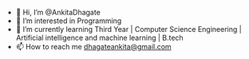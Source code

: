 - 👋 Hi, I’m @AnkitaDhagate
- 👀 I’m interested in Programming
- 🌱 I’m currently learning Third Year | Computer Science Engineering | Artificial intelligence and machine learning | B.tech
- 📫 How to reach me dhagateankita@gmail.com


<!---
AnkitaDhagate/AnkitaDhagate is a ✨ special ✨ repository because its `README.md` (this file) appears on your GitHub profile.
You can click the Preview link to take a look at your changes.
--->
